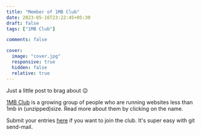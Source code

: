 ```yaml
---
title: "Member of 1MB Club"
date: 2023-05-16T23:22:45+05:30
draft: false
tags: ["1MB Club"]

comments: false

cover:
  image: "cover.jpg"
  responsive: true
  hidden: false
  relative: true
---
```


Just a little post to brag about 😉

[1MB Club](https://1mb.club/) is a growing group of people who are running websites less than 1mb in (unzipped)size. Read more about them by clicking on the name.

Submit your entries [here](https://1mb.club/submit) if you want to join the club. It's super easy with git send-mail.